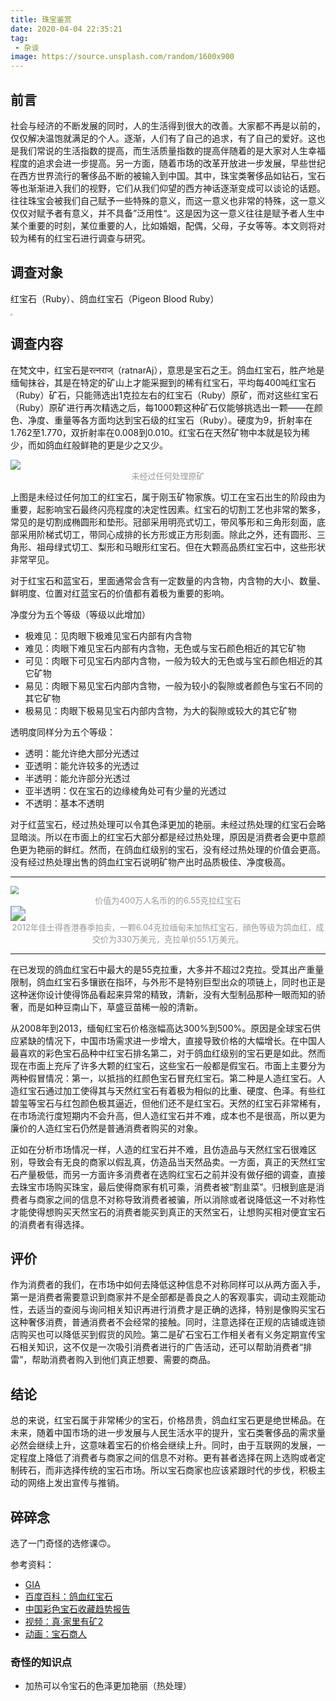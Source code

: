 ```yaml
---
title: 珠宝鉴赏
date: 2020-04-04 22:35:21
tag:
 - 杂谈
image: https://source.unsplash.com/random/1600x900
---
```


## 前言

社会与经济的不断发展的同时，人的生活得到很大的改善。大家都不再是以前的，仅仅解决温饱就满足的个人。逐渐，人们有了自己的追求，有了自己的爱好。这也是我们常说的生活指数的提高，而生活质量指数的提高伴随着的是大家对人生幸福程度的追求会进一步提高。另一方面，随着市场的改革开放进一步发展，早些世纪在西方世界流行的奢侈品不断的被输入到中国。其中，珠宝类奢侈品如钻石，宝石等也渐渐进入我们的视野，它们从我们仰望的西方神话逐渐变成可以谈论的话题。往往珠宝会被我们自己赋予一些特殊的意义，而这一意义也非常的特殊，这一意义仅仅对赋予者有意义，并不具备”泛用性“。这是因为这一意义往往是赋予者人生中某个重要的时刻，某位重要的人，比如婚姻，配偶，父母，子女等等。本文则将对较为稀有的红宝石进行调查与研究。

## 调查对象

红宝石（Ruby）、鸽血红宝石（Pigeon Blood Ruby）

<img src="https://drimagebed.oss-cn-shenzhen.aliyuncs.com/ruby.png" style="zoom:20%" />

## 调查内容

在梵文中，红宝石是रत्नराज्（ratnarAj），意思是宝石之王。鸽血红宝石，胜产地是缅甸抹谷，其是在特定的矿山上才能采掘到的稀有红宝石，平均每400吨红宝石（Ruby）矿石，只能筛选出1克拉左右的红宝石（Ruby）原矿，而对这些红宝石（Ruby）原矿进行再次精选之后，每1000颗这种矿石仅能够挑选出一颗——在颜色、净度、重量等各方面均达到宝石级的红宝石（Ruby）。硬度为9，折射率在1.762至1.770，双折射率在0.008到0.010。红宝石在天然矿物中本就是较为稀少，而如鸽血红般鲜艳的更是少之又少。

<img src="https://drimagebed.oss-cn-shenzhen.aliyuncs.com/86997-552x416.png" style="zoom:100%" />

<center style='color: #999;font-size:small;'>未经过任何处理原矿</center>


上图是未经过任何加工的红宝石，属于刚玉矿物家族。切工在宝石出生的阶段由为重要，起影响宝石最终闪亮程度的决定性因素。红宝石的切割工艺也非常的繁多，常见的是切割成椭圆形和垫形。冠部采用明亮式切工，带风筝形和三角形刻面，底部采用阶梯式切工，带同心成排的长方形或正方形刻面。除此之外，还有圆形、三角形、祖母绿式切工、梨形和马眼形红宝石。但在大颗高品质红宝石中，这些形状非常罕见。

对于红宝石和蓝宝石，里面通常会含有一定数量的内含物，内含物的大小、数量、鲜明度、位置对红蓝宝石的价值都有着极为重要的影响。

净度分为五个等级（等级以此增加）

- 极难见：见肉眼下极难见宝石内部有内含物
- 难见：肉眼下难见宝石内部有内含物，无色或与宝石颜色相近的其它矿物
- 可见：肉眼下可见宝石内部内含物，一般为较大的无色或与宝石颜色相近的其它矿物
- 易见：肉眼下易见宝石内部内含物，一般为较小的裂隙或者颜色与宝石不同的其它矿物
- 极易见：肉眼下极易见宝石内部内含物，为大的裂隙或较大的其它矿物

透明度同样分为五个等级：

- 透明：能允许绝大部分光透过
- 亚透明：能允许较多的光透过
- 半透明：能允许部分光透过
- 亚半透明：仅在宝石的边缘棱角处可有少量的光透过
- 不透明：基本不透明

对于红蓝宝石，经过热处理可以令其色泽更加的艳丽。未经过热处理的红宝石会略显暗淡。所以在市面上的红宝石大部分都是经过热处理，原因是消费者会更中意颜色更为艳丽的鲜红。然而，在鸽血红级别的宝石，没有经过热处理的价值会更高。没有经过热处理出售的鸽血红宝石说明矿物产出时品质极佳、净度极高。



------

<img src="https://drimagebed.oss-cn-shenzhen.aliyuncs.com/R13970Q-Ruby-6.55ct-Burma-1_800x.jpg" style="zoom:80%" />

<center style='color: #999;font-size:small;'>价值为400万人名币的的6.55克拉红宝石</center>

<img src="https://drimagebed.oss-cn-shenzhen.aliyuncs.com/2014123155925370.jpg" style="zoom:150%;" />

<center style='color: #999;font-size:small;'>2012年佳士得香港春季拍卖，一颗6.04克拉缅甸未加热红宝石，顔色等级为鸽血红，成交价为330万美元，克拉单价55.1万美元。</center>

------



在已发现的鸽血红宝石中最大的是55克拉重，大多并不超过2克拉。受其出产重量限制，鸽血红宝石多镶嵌在指环，与外形不是特别巨型出众的项链上，同时也正是这种迷你设计使得饰品看起来异常的精致，清新，没有大型制品那种一眼而知的骄奢，而是如种豆南山下，草盛豆苗稀一般的清新。

从2008年到2013，缅甸红宝石价格涨幅高达300%到500%。原因是全球宝石供应紧缺的情况下，中国市场需求进一步增大，直接导致价格的大幅增长。在中国人最喜欢的彩色宝石品种中红宝石排名第二，对于鸽血红级别的宝石更是如此。然而现在市面上充斥了许多大颗的红宝石，这些宝石一般都是假宝石。市面上主要分为两种假冒情况：第一，以抵挡的红颜色宝石冒充红宝石。第二种是人造红宝石。人造红宝石通过加工使得其与天然红宝石有着极为相似的比重、硬度、色泽。有些红碧玺等宝石与红包颜色极其逼近，但他们还不是红宝石。天然的红宝石非常稀有，在市场流行度短期内不会升高，但人造红宝石并不难，成本也不是很高，所以更为廉价的人造红宝石仍然是普通消费者购买的对象。

正如在分析市场情况一样，人造的红宝石并不难，且仿造品与天然红宝石很难区别，导致会有无良的商家以假乱真，仿造品当天然品卖。一方面，真正的天然红宝石产量极低，而另一方面许多消费者在选购红宝石之前并没有做仔细的调查，直接去珠宝市场购买珠宝，最后使得商家有机可乘，消费者被“割韭菜”。归根到底是消费者与商家之间的信息不对称导致消费者被骗，所以消除或者说降低这一不对称性才能使得想购买天然宝石的消费者能买到真正的天然宝石，让想购买相对便宜宝石的消费者有得选择。


## 评价

作为消费者的我们，在市场中如何去降低这种信息不对称同样可以从两方面入手，第一是消费者需要意识到商家并不是全部都是善良之人的客观事实，调动主观能动性，去适当的查阅与询问相关知识再进行消费才是正确的选择，特别是像购买宝石这种奢侈消费，普通消费者不会经常的接触。同时，注意选择在正规的店铺或连锁店购买也可以降低买到假货的风险。第二是矿石宝石工作相关者有义务定期宣传宝石相关知识，这不仅是一次吸引消费者进行的广告活动，还可以帮助消费者“排雷”，帮助消费者购入到他们真正想要、需要的商品。


## 结论

总的来说，红宝石属于非常稀少的宝石，价格昂贵，鸽血红宝石更是绝世稀品。在未来，随着中国市场的进一步发展与人民生活水平的提升，宝石类奢侈品的需求量必然会继续上升，这意味着宝石的价格会继续上升。同时，由于互联网的发展，一定程度上降低了消费者与商家之间的信息不对称。更有甚者选择在网上选购或者定制砖石，而非选择传统的宝石市场。所以宝石商家也应该紧跟时代的步伐，积极主动的网络上发出宣传与推销。


## 碎碎念

选了一门奇怪的选修课🙃。

参考资料：

- [GIA](https://www.gia.edu/CN)
- [百度百科：鸽血红宝石](https://baike.baidu.com/item/鸽血红宝石#1)
- [中国彩色宝石收藏趋势报告](http://www.colored-stone.com.cn/hangye/hangye_content/452/1573.html)
- [视频：真·家里有矿2](https://www.bilibili.com/video/BV1Z7411y7a3)
- [动画：宝石商人](https://www.bilibili.com/bangumi/media/md28224121)

### 奇怪的知识点

- 加热可以令宝石的色泽更加艳丽（热处理）